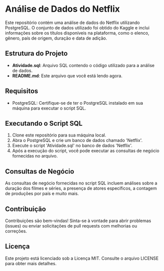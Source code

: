 # Análise de Dados do Netflix

Este repositório contém uma análise de dados do Netflix utilizando PostgreSQL. O conjunto de dados utilizado foi obtido do Kaggle e inclui informações sobre os títulos disponíveis na plataforma, como o elenco, gênero, país de origem, duração e data de adição.

## Estrutura do Projeto

- **Atividade.sql**: Arquivo SQL contendo o código utilizado para a análise de dados.
- **README.md**: Este arquivo que você está lendo agora.

## Requisitos

- PostgreSQL: Certifique-se de ter o PostgreSQL instalado em sua máquina para executar o script SQL.

## Executando o Script SQL

1. Clone este repositório para sua máquina local.
2. Abra o PostgreSQL e crie um banco de dados chamado 'Netflix'.
3. Execute o script 'Atividade.sql' no banco de dados 'Netflix'.
4. Após a execução do script, você pode executar as consultas de negócio fornecidas no arquivo.

## Consultas de Negócio

As consultas de negócio fornecidas no script SQL incluem análises sobre a duração dos filmes e séries, a presença de atores específicos, a contagem de produções por país e muito mais.

## Contribuição

Contribuições são bem-vindas! Sinta-se à vontade para abrir problemas (issues) ou enviar solicitações de pull requests com melhorias ou correções.

## Licença

Este projeto está licenciado sob a Licença MIT. Consulte o arquivo LICENSE para obter mais detalhes.

